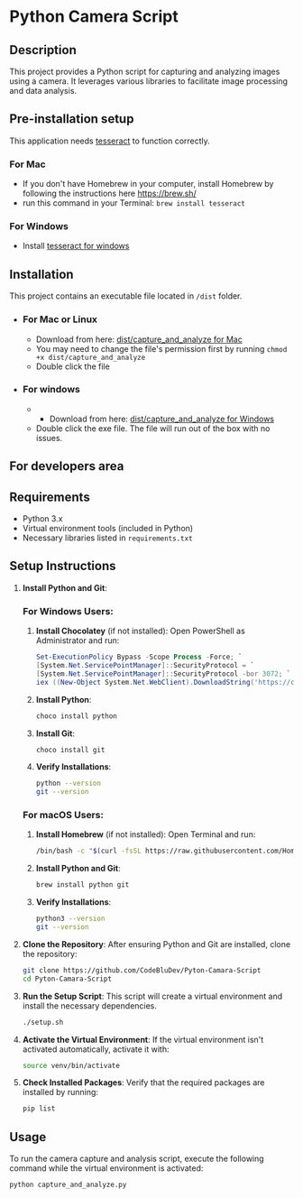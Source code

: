 # Python Camera Script

## Description
This project provides a Python script for capturing and analyzing images using a camera. It leverages various libraries to facilitate image processing and data analysis.

## Pre-installation setup
This application needs [tesseract](https://github.com/tesseract-ocr/tesseract) to function correctly. 
### For Mac
* If you don't have Homebrew in your computer, install Homebrew by following the instructions here https://brew.sh/
* run this command in your Terminal: `brew install tesseract`

### For Windows
* Install [tesseract for windows](https://github.com/UB-Mannheim/tesseract/releases/download/v5.4.0.20240606/tesseract-ocr-w64-setup-5.4.0.20240606.exe)

## Installation
This project contains an executable file located in `/dist` folder.
  * ### For Mac or Linux
    * Download from here: [dist/capture_and_analyze for Mac](/dist/capture_and_analyze) 
    * You may need to change the file's permission first by running `chmod +x dist/capture_and_analyze`
    * Double click the file
  * ### For windows
    * * Download from here: [dist/capture_and_analyze for Windows](/dist/capture_and_analyze.exe)
    * Double click the exe file. The file will run out of the box with no issues.

## For developers area
## Requirements
- Python 3.x
- Virtual environment tools (included in Python)
- Necessary libraries listed in `requirements.txt`

## Setup Instructions

1. **Install Python and Git**:
    ### For Windows Users:
    1. **Install Chocolatey** (if not installed):
        Open PowerShell as Administrator and run:
        ```powershell
        Set-ExecutionPolicy Bypass -Scope Process -Force; `
        [System.Net.ServicePointManager]::SecurityProtocol = `
        [System.Net.ServicePointManager]::SecurityProtocol -bor 3072; `
        iex ((New-Object System.Net.WebClient).DownloadString('https://community.chocolatey.org/install.ps1'))
        ```

    2. **Install Python**:
        ```powershell
        choco install python
        ```

    3. **Install Git**:
        ```powershell
        choco install git
        ```

    4. **Verify Installations**:
        ```bash
        python --version
        git --version
        ```

    ### For macOS Users:
    1. **Install Homebrew** (if not installed):
        Open Terminal and run:
        ```bash
        /bin/bash -c "$(curl -fsSL https://raw.githubusercontent.com/Homebrew/install/HEAD/install.sh)"
        ```

    2. **Install Python and Git**:
        ```bash
        brew install python git
        ```

    3. **Verify Installations**:
        ```bash
        python3 --version
        git --version
        ```

2. **Clone the Repository**:
    After ensuring Python and Git are installed, clone the repository:
    ```bash
    git clone https://github.com/CodeBluDev/Pyton-Camara-Script
    cd Pyton-Camara-Script
    ```

3. **Run the Setup Script**: This script will create a virtual environment and install the necessary dependencies.
    ```bash
    ./setup.sh
    ```

4. **Activate the Virtual Environment**: If the virtual environment isn't activated automatically, activate it with:
    ```bash
    source venv/bin/activate
    ```

5. **Check Installed Packages**: Verify that the required packages are installed by running:
    ```bash
    pip list
    ```

## Usage
To run the camera capture and analysis script, execute the following command while the virtual environment is activated:
```bash
python capture_and_analyze.py
